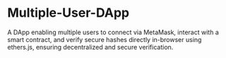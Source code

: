 # Multiple-User-DApp
A DApp enabling multiple users to connect via MetaMask, interact with a smart contract, and verify secure hashes directly in-browser using ethers.js, ensuring decentralized and secure verification.

